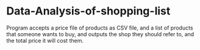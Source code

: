# Data-Analysis-of-shopping-list
Program accepts a price file of products as CSV file, and a list of products that someone wants to buy, and outputs the shop they should refer to, and the total price it will cost them.
